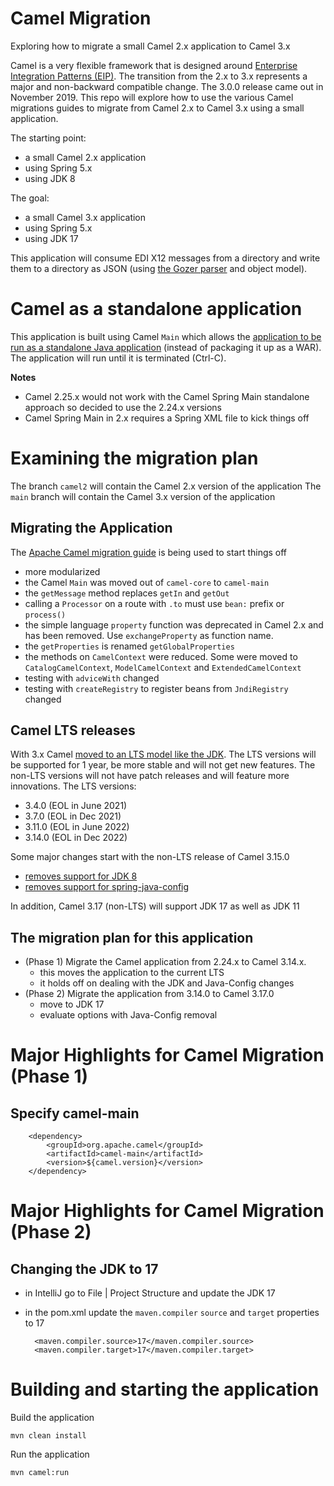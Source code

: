 # Camel Migration
Exploring how to migrate a small Camel 2.x application to Camel 3.x

Camel is a very flexible framework that is designed around [Enterprise Integration Patterns (EIP)](https://www.enterpriseintegrationpatterns.com/). 
The transition from the 2.x to 3.x represents a major and non-backward compatible change. The 3.0.0 release came out in November 2019.
This repo will explore how to use the various Camel migrations guides to migrate from Camel 2.x to Camel 3.x using a small application.

The starting point:
- a small Camel 2.x application
- using Spring 5.x 
- using JDK 8

The goal:
- a small Camel 3.x application
- using Spring 5.x
- using JDK 17

This application will consume EDI X12 messages from a directory and write them to a directory as JSON 
(using [the Gozer parser](https://github.com/walmartlabs/gozer) and object model).

# Camel as a standalone application
This application is built using Camel `Main` which allows the [application to be run as a standalone Java application](http://people.apache.org/~dkulp/camel/running-camel-standalone.html)
(instead of packaging it up as a WAR). The application will run until it is terminated (Ctrl-C).

**Notes**
- Camel 2.25.x would not work with the Camel Spring Main standalone approach so decided to use the 2.24.x versions
- Camel Spring Main in 2.x requires a Spring XML file to kick things off

# Examining the migration plan
The branch `camel2` will contain the Camel 2.x version of the application
The `main` branch will contain the Camel 3.x version of the application

## Migrating the Application
The [Apache Camel migration guide](https://camel.apache.org/manual/camel-3-migration-guide.html) is being used to start things off
- more modularized 
- the Camel `Main` was moved out of `camel-core` to `camel-main`
- the `getMessage` method replaces `getIn` and `getOut`
- calling a `Processor` on a route with `.to` must use `bean:` prefix or `process()`
- the simple language `property` function was deprecated in Camel 2.x and has been removed. Use `exchangeProperty` as function name.
- the `getProperties` is renamed `getGlobalProperties`
- the methods on `CamelContext` were reduced. Some were moved to `CatalogCamelContext`, `ModelCamelContext` and `ExtendedCamelContext`
- testing with `adviceWith` changed
- testing with `createRegistry` to register beans from `JndiRegistry` changed

## Camel LTS releases 
With 3.x Camel [moved to an LTS model like the JDK](https://camel.apache.org/blog/2020/03/LTS-Release-Schedule/). 
The LTS versions will be supported for 1 year, be more stable and will not get new features. 
The non-LTS versions will not have patch releases and will feature more innovations. 
The LTS versions:
- 3.4.0 (EOL in June 2021)
- 3.7.0 (EOL in Dec 2021)
- 3.11.0 (EOL in June 2022)
- 3.14.0 (EOL in Dec 2022)

Some major changes start with the non-LTS release of Camel 3.15.0
- [removes support for JDK 8](https://camel.apache.org/releases/release-3.15.0/)
- [removes support for spring-java-config](https://issues.apache.org/jira/browse/CAMEL-17354)

In addition, Camel 3.17 (non-LTS) will support JDK 17 as well as JDK 11

## The migration plan for this application
- (Phase 1) Migrate the Camel application from 2.24.x to Camel 3.14.x.
  - this moves the application to the current LTS 
  - it holds off on dealing with the JDK and Java-Config changes
- (Phase 2) Migrate the application from 3.14.0 to Camel 3.17.0
  - move to JDK 17
  - evaluate options with Java-Config removal

# Major Highlights for Camel Migration (Phase 1)
## Specify camel-main

        <dependency>
            <groupId>org.apache.camel</groupId>
            <artifactId>camel-main</artifactId>
            <version>${camel.version}</version>
        </dependency>

# Major Highlights for Camel Migration (Phase 2)
## Changing the JDK to 17
- in IntelliJ go to File | Project Structure and update the JDK 17
- in the pom.xml update the `maven.compiler` `source` and `target` properties to 17

        <maven.compiler.source>17</maven.compiler.source>
        <maven.compiler.target>17</maven.compiler.target>



# Building and starting the application
Build the application

	mvn clean install

Run the application

	mvn camel:run